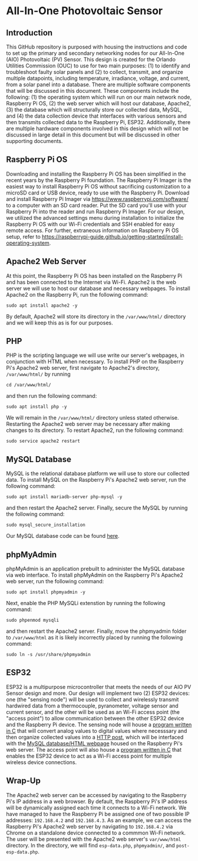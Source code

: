 # All-In-One Photovoltaic Sensor
## Introduction
This GitHub repository is purposed with housing the instructions and code to set up the primary and secondary networking nodes for our All-In-One (AIO) Photovoltaic (PV) Sensor.
This design is created for the Orlando Utilities Commission (OUC) to use for two main purposes: (1) to identify and troubleshoot faulty solar panels and (2) to collect, transmit, and organize multiple datapoints, including temperature, irradiance, voltage, and current, from a solar panel into a database.
There are multiple software components that will be discussed in this document. These components include the following: (1) the operating system which will run on our main network node, Raspberry Pi OS, (2) the web server which will host our database, Apache2, (3) the database which will structurally store our collected data, MySQL, and (4) the data collection device that interfaces with various sensors and then transmits collected data to the Raspberry Pi, ESP32.
Additionally, there are multiple hardware components involved in this design which will not be discussed in large detail in this document but will be discussed in other supporting documents.
## Raspberry Pi OS
Downloading and installing the Raspberry Pi OS has been simplified in the recent years by the Raspberry Pi foundation.
The Raspberry Pi Imager is the easiest way to install Raspberry Pi OS without sacrificing customization to a microSD card or USB device, ready to use with the Raspberry Pi.
Download and install Raspberry Pi Imager via https://www.raspberrypi.com/software/ to a computer with an SD card reader. Put the SD card you'll use with your Raspberry Pi into the reader and run Raspberry Pi Imager.
For our design, we utilized the advanced settings menu during installation to initialize the Raspberry Pi OS with our Wi-Fi credentials and SSH enabled for easy remote access. For further, extraneous information on Raspberry Pi OS setup, refer to https://raspberrypi-guide.github.io/getting-started/install-operating-system.
## Apache2 Web Server
At this point, the Raspberry Pi OS has been installed on the Raspberry Pi and has been connected to the Internet via Wi-Fi.
Apache2 is the web server we will use to host our database and necessary webpages.
To install Apache2 on the Raspberry Pi, run the following command:
```
sudo apt install apache2 -y
```
By default, Apache2 will store its directory in the `/var/www/html/` directory and we will keep this as is for our purposes.
## PHP
PHP is the scripting language we will use write our server's webpages, in conjunction with HTML when necessary.
To install PHP on the Raspberry Pi's Apache2 web server, first navigate to Apache2's directory, `/var/www/html/` by running
```
cd /var/www/html/
```
and then run the following command:
```
sudo apt install php -y
```
We will remain in the `/var/www/html/` directory unless stated otherwise.
Restarting the Apache2 web server may be necessary after making changes to its directory. To restart Apache2, run the following command:
```
sudo service apache2 restart
```
## MySQL Database
MySQL is the relational database platform we will use to store our collected data.
To install MySQL on the Raspberry Pi's Apache2 web server, run the following command:
```
sudo apt install mariadb-server php-mysql -y
```
and then restart the Apache2 server.
Finally, secure the MySQL by running the following command:
```
sudo mysql_secure_installation
```
Our MySQL database code can be found [here](https://github.com/andrewhollands/aio-pv-sensor/blob/main/SensorData.sql).
## phpMyAdmin
phpMyAdmin is an application prebuilt to administer the MySQL database via web interface.
To install phpMyAdmin on the Raspberry Pi's Apache2 web server, run the following command:
```
sudo apt install phpmyadmin -y
```
Next, enable the PHP MySQLi extenstion by running the following command:
```
sudo phpenmod mysqli
```
and then restart the Apache2 server.
Finally, move the phpmyadmin folder to `/var/www/html` as it is likely incorrectly placed by running the following command:
```
sudo ln -s /usr/share/phpmyadmin
```
## ESP32
ESP32 is a multipurpose microcontroller that meets the needs of our AIO PV Sensor design and more.
Our design will implement two (2) ESP32 devices: one (the "sensing node") will be used to collect and wirelessly transmit hardwired data from a thermocouple, pyranometer, voltage sensor and current sensor, and the other will be used as an Wi-Fi access point (the "access point") to allow communication between the other ESP32 device and the Raspberry Pi device.
The sensing node will house a [program written in C](https://github.com/andrewhollands/aio-pv-sensor/blob/main/esp-poster.c) that will convert analog values to digital values where necesssary and then organize collected values into a [HTTP post](https://github.com/andrewhollands/aio-pv-sensor/blob/main/post-esp-data.php), which will be interfaced with the [MySQL database/HTML webpage](https://github.com/andrewhollands/aio-pv-sensor/blob/main/esp-data.php) housed on the Raspberry Pi's web server.
The access point will also house a [program written in C](https://github.com/andrewhollands/aio-pv-sensor/blob/main/esp-access-point.c) that enables the ESP32 device to act as a Wi-Fi access point for multiple wireless device connections.
## Wrap-Up
The Apache2 web server can be accessed by navigating to the Raspberry Pi's IP address in a web browser.
By default, the Raspberry Pi's IP address will be dynamically assigned each time it connects to a Wi-Fi network. We have managed to have the Raspberry Pi be assigned one of two possible IP addresses: `192.168.4.2` and `192.168.4.3`.
As an example, we can access the Raspberry Pi's Apache2 web server by navigating to `192.168.4.2` via Chrome on a standalone device connected to a commmon Wi-Fi network. The user will be presented with the Apache2 web server's `var/www/html` directory. In the directory, we will find `esp-data.php`, `phpmyadmin/`, and `post-esp-data.php`.
